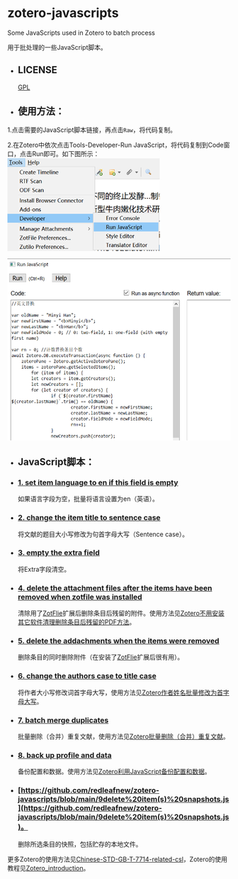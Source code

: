 # zotero-javascripts
Some JavaScripts used in Zotero to batch process

用于批处理的一些JavaScript脚本。

* ## LICENSE
  [GPL](https://www.gnu.org/licenses/gpl-3.0.txt)

* ## 使用方法：
1.点击需要的JavaScript脚本链接，再点击`Raw`，将代码复制。

2.在Zotero中依次点击Tools-Developer-Run JavaScript，将代码复制到Code窗口，点击Run即可。如下图所示：
<img src="./img/runJS.png" height=210>

<img src="./img/runJSCode.png" height=410>

* ## JavaScript脚本：

* ### [1. set item language to en if this field is empty](https://github.com/redleafnew/zotero-javascripts/blob/main/1set%20item%20language%20to%20en%20if%20this%20field%20is%20empty.js)

     如果语言字段为空，批量将语言设置为en（英语）。
* ### [2. change the item title to sentence case](https://github.com/redleafnew/zotero-javascripts/blob/main/2change%20the%20item%20title%20to%20sentence%20case.js)
    将文献的题目大小写修改为句首字母大写（Sentence case）。
* ### [3. empty the extra field](https://github.com/redleafnew/zotero-javascripts/blob/main/3empty%20the%20extra%20field.js)
    将Extra字段清空。
* ### [4. delete the attachment files after the items have been removed when zotfile was installed ](https://github.com/redleafnew/zotero-javascripts/blob/main/4delete%20the%20attachment%20files%20after%20the%20items%20have%20been%20removed%20when%20zotfile%20was%20installed.js)
    清除用了[ZotFlie](http://zotfile.com)扩展后删除条目后残留的附件。使用方法见[Zotero不用安装其它软件清理删除条目后残留的PDF方法](https://zhuanlan.zhihu.com/p/356071795)。
* ### [5. delete the addachments when the items were removed](https://github.com/redleafnew/zotero-javascripts/blob/main/5delete%20the%20addachments%20when%20the%20items%20were%20removed.js)
    删除条目的同时删除附件（在安装了[ZotFlie](http://zotfile.com)扩展后很有用）。
* ### [6. change the authors case to title case](https://github.com/redleafnew/zotero-javascripts/blob/main/6change%20the%20authors%20case%20to%20title%20case.js)
    将作者大小写修改词首字母大写，使用方法见[Zotero作者姓名批量修改为首字母大写](https://zhuanlan.zhihu.com/p/354481222)。
* ### [7. batch merge duplicates](https://github.com/redleafnew/zotero-javascripts/blob/main/7batch%20merge%20duplicates.js)
    批量删除（合并）重复文献，使用方法见[Zotero批量删除（合并）重复文献](https://zhuanlan.zhihu.com/p/352324486)。

* ### [8. back up profile and data](https://github.com/redleafnew/zotero-javascripts/blob/main/8back%20up%20profile%20and%20data.js)
    备份配置和数据。使用方法见[Zotero利用JavaScript备份配置和数据](https://zhuanlan.zhihu.com/p/357859432)。

* ### [https://github.com/redleafnew/zotero-javascripts/blob/main/9delete%20item(s)%20snapshots.js](https://github.com/redleafnew/zotero-javascripts/blob/main/9delete%20item(s)%20snapshots.js)。
    删除所选条目的快照，包括贮存的本地文件。
    
更多Zotero的使用方法见[Chinese-STD-GB-T-7714-related-csl](https://github.com/redleafnew/Chinese-std-GB-T-7714-related-csl)，Zotero的使用教程见[Zotero_introduction](https://github.com/redleafnew/Zotero_introduction)。
